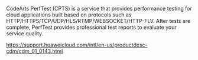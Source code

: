 CodeArts PerfTest (CPTS) is a service that provides performance testing for cloud applications built based on protocols such as HTTP/HTTPS/TCP/UDP/HLS/RTMP/WEBSOCKET/HTTP-FLV. After tests are complete, PerfTest provides professional test reports to evaluate your service quality.

https://support.huaweicloud.com/intl/en-us/productdesc-cdm/cdm_01_0143.html


